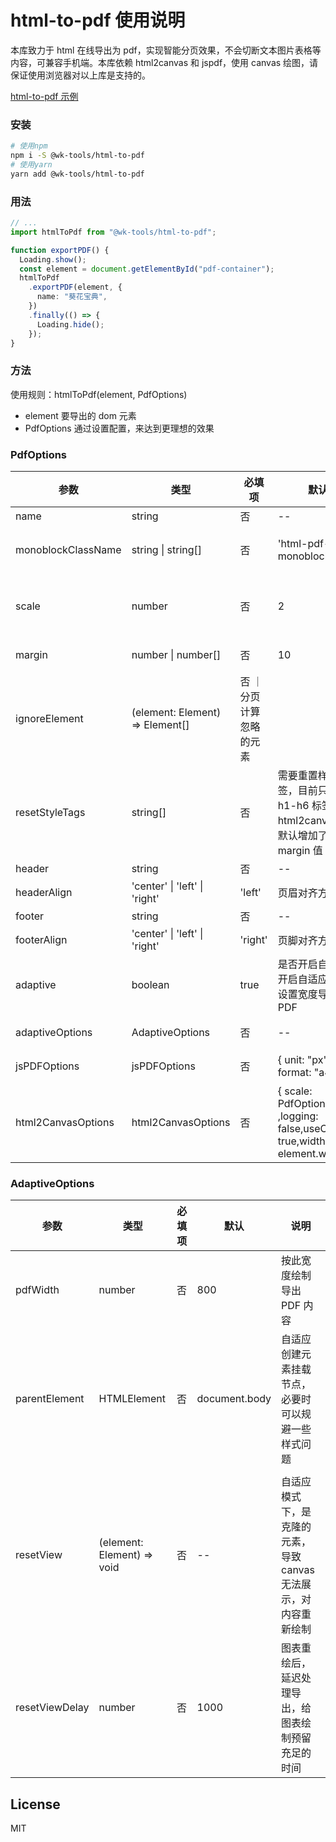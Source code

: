 # html-to-pdf 使用说明

本库致力于 html 在线导出为 pdf，实现智能分页效果，不会切断文本图片表格等内容，可兼容手机端。本库依赖 html2canvas 和 jspdf，使用 canvas 绘图，请保证使用浏览器对以上库是支持的。

[html-to-pdf 示例](https://willianlu.github.io/html-pdf-docs/#/demo)

### 安装

```bash
# 使用npm
npm i -S @wk-tools/html-to-pdf
# 使用yarn
yarn add @wk-tools/html-to-pdf
```

### 用法

```ts
// ...
import htmlToPdf from "@wk-tools/html-to-pdf";

function exportPDF() {
  Loading.show();
  const element = document.getElementById("pdf-container");
  htmlToPdf
    .exportPDF(element, {
      name: "葵花宝典",
    })
    .finally(() => {
      Loading.hide();
    });
}
```

### 方法

使用规则：htmlToPdf(element, PdfOptions)

- element 要导出的 dom 元素
- PdfOptions 通过设置配置，来达到更理想的效果

### PdfOptions

| 参数               | 类型                            | 必填项                   | 默认                                                                           | 说明                                         |
| ------------------ | ------------------------------- | ------------------------ | ------------------------------------------------------------------------------ | -------------------------------------------- |
| name               | string                          | 否                       | --                                                                             | 导出文件名称                                 |
| monoblockClassName | string \| string[]              | 否                       | 'html-pdf-monoblock'                                                           | 分页处理时，将元素内容当作一个整体           |
| scale              | number                          | 否                       | 2                                                                              | 导出内容放大倍数，增加内容清晰度，必须大于 0 |
| margin             | number \| number[]              | 否                       | 10                                                                             | PDF 内容边距                                 |
| ignoreElement      | (element: Element) => Element[] | 否 ｜ 分页计算忽略的元素 |
| resetStyleTags     | string[]                        | 否                       | 需要重置样式的标签，目前只发现 h1-h6 标签在 html2canvas 中默认增加了 margin 值 |
| header             | string                          | 否                       | --                                                                             | 页眉文案                                     |
| headerAlign        | 'center' \| 'left' \| 'right'   | 'left'                   | 页眉对齐方式                                                                   |
| footer             | string                          | 否                       | --                                                                             | 页脚文案                                     |
| footerAlign        | 'center' \| 'left' \| 'right'   | 'right'                  | 页脚对齐方式                                                                   |
| adaptive           | boolean                         | true                     | 是否开启自适应，开启自适应会根据设置宽度导出 PDF                               |
| adaptiveOptions    | AdaptiveOptions                 | 否                       | --                                                                             | 自适应导出 PDF 配置                          |
| jsPDFOptions       | jsPDFOptions                    | 否                       | { unit: "px", format: "a4" }                                                   | jsPDF 插件配置                               |
| html2CanvasOptions | html2CanvasOptions              | 否                       | { scale: PdfOptions.scale ,logging: false,useCORS: true,width: element.width}  | html2canvas 插件配置                         |

### AdaptiveOptions

| 参数           | 类型                       | 必填项 | 默认          | 说明                                                             |
| -------------- | -------------------------- | ------ | ------------- | ---------------------------------------------------------------- |
| pdfWidth       | number                     | 否     | 800           | 按此宽度绘制导出 PDF 内容                                        |
| parentElement  | HTMLElement                | 否     | document.body | 自适应创建元素挂载节点，必要时可以规避一些样式问题               |
|                |
| resetView      | (element: Element) => void | 否     | --            | 自适应模式下，是克隆的元素，导致 canvas 无法展示，对内容重新绘制 |
| resetViewDelay | number                     | 否     | 1000          | 图表重绘后，延迟处理导出，给图表绘制预留充足的时间               |

## License

MIT
